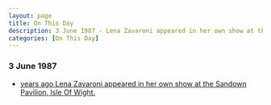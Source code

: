 ```yaml
---
layout: page
title: On This Day
description: 3 June 1987 - Lena Zavaroni appeared in her own show at the Sandown Pavilion, Isle Of Wight.
categories: [On This Day]
---
```


### 3 June 1987
* [<span id="age"></span> years ago Lena Zavaroni appeared in her own show at the Sandown Pavilion, Isle Of Wight.](/theatre/the%20lena%20zavaroni%20show/1987/06/03/the-lena-zavaroni-show.html)

<!-- Script for calculating number of years ago -->
<script>
var dob = '19870603';
var year = Number(dob.substr(0, 4));
var month = Number(dob.substr(4, 2)) - 1;
var day = Number(dob.substr(6, 2));
var today = new Date();
var age = today.getFullYear() - year;
if (today.getMonth() < month || (today.getMonth() == month && today.getDate() < day)) {
age--;
}
document.getElementById("age").innerHTML=age;
</script>

